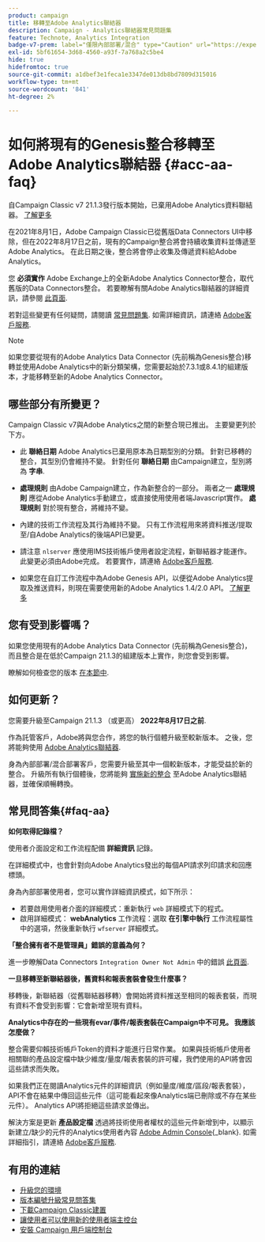 ```yaml
---
product: campaign
title: 移轉至Adobe Analytics聯結器
description: Campaign - Analytics聯結器常見問題集
feature: Technote, Analytics Integration
badge-v7-prem: label="僅限內部部署/混合" type="Caution" url="https://experienceleague.adobe.com/docs/campaign-classic/using/installing-campaign-classic/architecture-and-hosting-models/hosting-models-lp/hosting-models.html?lang=zh-Hant" tooltip="僅適用於v7內部部署和混合部署"
exl-id: 5bf61654-3d68-4560-a93f-7a768a2c5be4
hide: true
hidefromtoc: true
source-git-commit: a1dbef3e1feca1e3347de013db8bd7809d315016
workflow-type: tm+mt
source-wordcount: '841'
ht-degree: 2%

---
```


# 如何將現有的Genesis整合移轉至Adobe Analytics聯結器 {#acc-aa-faq}

自Campaign Classic v7 21.1.3發行版本開始，已棄用Adobe Analytics資料聯結器。 [了解更多](https://experienceleague.adobe.com/docs/analytics/import/dataconnectors/data-connectors-eol.html)

在2021年8月1日，Adobe Campaign Classic已從舊版Data Connectors UI中移除，但在2022年8月17日之前，現有的Campaign整合將會持續收集資料並傳遞至Adobe Analytics。 在此日期之後，整合將會停止收集及傳遞資料給Adobe Analytics。

您 **必須實作** Adobe Exchange上的全新Adobe Analytics Connector整合，取代舊版的Data Connectors整合。 若要瞭解有關Adobe Analytics聯結器的詳細資訊，請參閱 [此頁面](../../integrations/using/gs-aa.md).

若對這些變更有任何疑問，請閱讀 [常見問題集](#faq-aa). 如需詳細資訊，請連絡 [Adobe客戶服務](https://helpx.adobe.com/tw/enterprise/admin-guide.html/enterprise/using/support-for-experience-cloud.ug.html).

>[!NOTE]
>
>如果您要從現有的Adobe Analytics Data Connector (先前稱為Genesis整合)移轉並使用Adobe Analytics中的新分類架構，您需要起始於7.3.1或8.4.1的組建版本，才能移轉至新的Adobe Analytics Connector。

## 哪些部分有所變更？

Campaign Classic v7與Adobe Analytics之間的新整合現已推出。 主要變更列於下方。

* 此 **聯絡日期** Adobe Analytics已棄用原本為日期型別的分類。 針對已移轉的整合，其型別仍會維持不變。 針對任何 **聯絡日期** 由Campaign建立，型別將為 **字串**.

* **處理規則** 由Adobe Campaign建立，作為新整合的一部分。 兩者之一 **處理規則** 應從Adobe Analytics手動建立，或直接使用使用者端Javascript實作。 **處理規則** 對於現有整合，將維持不變。

* 內建的技術工作流程及其行為維持不變。 只有工作流程用來將資料推送/提取至/自Adobe Analytics的後端API已變更。

* 請注意 `nlserver` 應使用IMS技術帳戶使用者設定流程，新聯結器才能運作。 此變更必須由Adobe完成。 若要實作，請連絡 [Adobe客戶服務](https://helpx.adobe.com/tw/enterprise/admin-guide.html/enterprise/using/support-for-experience-cloud.ug.html).

* 如果您在自訂工作流程中為Adobe Genesis API，以便從Adobe Analytics提取及推送資料，則現在需要使用新的Adobe Analytics 1.4/2.0 API。 [了解更多](https://adobeexchangeec.zendesk.com/hc/en-us/articles/360047148832-Replacements-for-Data-Connector-API-calls)

## 您有受到影響嗎？

如果您使用現有的Adobe Analytics Data Connector (先前稱為Genesis整合)，而且整合是在低於Campaign 21.1.3的組建版本上實作，則您會受到影響。

瞭解如何檢查您的版本 [在本節中](../../integrations/using/launching-adobe-campaign.md#getting-your-campaign-version).

## 如何更新？

您需要升級至Campaign 21.1.3 （或更高） **2022年8月17日之前**.

作為託管客戶，Adobe將與您合作，將您的執行個體升級至較新版本。 之後，您將能夠使用 [Adobe Analytics聯結器](../../platform/using/gs-aa.md).

身為內部部署/混合部署客戶，您需要升級至其中一個較新版本，才能受益於新的整合。
升級所有執行個體後，您將能夠 [實施新的整合](../../integrations/using/adobe-analytics-provisioning.md) 至Adobe Analytics聯結器，並確保順暢轉換。

## 常見問答集{#faq-aa}

**如何取得記錄檔？**

使用者介面設定和工作流程配備 **詳細資訊** 記錄。

在詳細模式中，也會針對向Adobe Analytics發出的每個API請求列印請求和回應標頭。

身為內部部署使用者，您可以實作詳細資訊模式，如下所示：

* 若要啟用使用者介面的詳細模式：重新執行 `web` 詳細模式下的程式。
* 啟用詳細模式： **webAnalytics** 工作流程：選取 **在引擎中執行** 工作流程屬性中的選項，然後重新執行 `wfserver` 詳細模式。

**「整合擁有者不是管理員」錯誤的意義為何？**

進一步瞭解Data Connectors `Integration Owner Not Admin` 中的錯誤 [此頁面](https://adobeexchangeec.zendesk.com/hc/en-us/articles/360035167932-Adobe-Analytics-Data-Connectors-Integration-Owner-Not-Admin-Error).

**一旦移轉至新聯結器後，舊資料和報表套裝會發生什麼事？**

移轉後，新聯結器（從舊聯結器移轉）會開始將資料推送至相同的報表套裝，而現有資料不會受到影響：它會新增至現有資料。

**Analytics中存在的一些現有evar/事件/報表套裝在Campaign中不可見。 我應該怎麼做？**

整合需要仰賴技術帳戶Token的資料才能進行日常作業。 如果與技術帳戶使用者相關聯的產品設定檔中缺少維度/量度/報表套裝的許可權，我們使用的API將會因這些請求而失敗。

如果我們正在閱讀Analytics元件的詳細資訊（例如量度/維度/區段/報表套裝），API不會在結果中傳回這些元件（這可能看起來像Analytics端已刪除或不存在某些元件）。 Analytics API將拒絕這些請求並傳出。

解決方案是更新 **產品設定檔** 透過將技術使用者權杖的這些元件新增到中，以顯示新建立/缺少的元件的Analytics使用者內容 [Adobe Admin Console](https://adminconsole.adobe.com/){_blank}. 如需詳細指引，請連絡 [Adobe客戶服務](https://helpx.adobe.com/tw/enterprise/admin-guide.html/enterprise/using/support-for-experience-cloud.ug.html).

## 有用的連結

* [升級您的環境](../../production/using/build-upgrade.md)
* [版本編號升級常見問答集](../../platform/using/faq-build-upgrade.md)
* [下載Campaign Classic建置](https://experience.adobe.com/#/downloads/content/software-distribution/en/campaign.html)
* [讓使用者可以使用新的使用者端主控台](../../installation/using/client-console-availability-for-windows.md)
* [安裝 Campaign 用戶端控制台](../../installation/using/installing-the-client-console.md)
